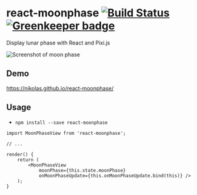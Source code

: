 # react-moonphase [![Build Status](https://travis-ci.org/nikolas/react-moonphase.svg?branch=master)](https://travis-ci.org/nikolas/react-moonphase) [![Greenkeeper badge](https://badges.greenkeeper.io/nikolas/react-moonphase.svg)](https://greenkeeper.io/)

Display lunar phase with React and Pixi.js

![Screenshot of moon phase](https://raw.githubusercontent.com/nikolas/react-moonphase/master/img/screenshot.png)

## Demo

https://nikolas.github.io/react-moonphase/

## Usage

* `npm install --save react-moonphase`

```
import MoonPhaseView from 'react-moonphase';

// ...

render() {
    return (
        <MoonPhaseView
            moonPhase={this.state.moonPhase}
            onMoonPhaseUpdate={this.onMoonPhaseUpdate.bind(this)} />
    );
}
```

